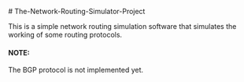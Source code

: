 # The-Network-Routing-Simulator-Project

This is a simple network routing simulation software that simulates the working of some routing protocols.

#### NOTE:

The BGP protocol is not implemented yet.
